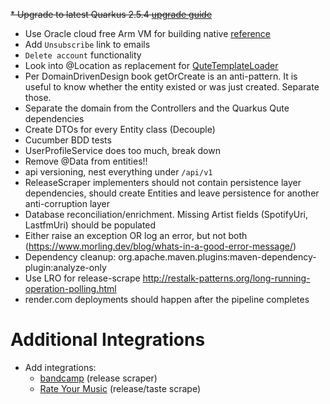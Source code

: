 
~~* Upgrade to latest Quarkus 2.5.4 [upgrade guide](https://github.com/quarkusio/quarkus/wiki/Migration-Guide-2.5)~~
* Use Oracle cloud free Arm VM for building native [reference](https://www.youtube.com/watch?v=fh009OWr8Ks)
* Add `Unsubscribe` link to emails
* `Delete account` functionality
* Look into @Location as replacement for [QuteTemplateLoader](release-raccoon-app/src/main/java/com/raccoon/templatedata/QuteTemplateLoader.java)
* Per DomainDrivenDesign book getOrCreate is an anti-pattern. It is useful to know whether the entity existed or was just created. Separate those.
* Separate the domain from the Controllers and the Quarkus Qute dependencies
* Create DTOs for every Entity class (Decouple)
* Cucumber BDD tests
* UserProfileService does too much, break down
* Remove @Data from entities!!
* api versioning, nest everything under `/api/v1`
* ReleaseScraper implementers should not contain persistence layer dependencies, should create Entities and leave persistence for another anti-corruption layer
* Database reconciliation/enrichment. Missing Artist fields (SpotifyUri, LastfmUri) should be populated
* Either raise an exception OR log an error, but not both (https://www.morling.dev/blog/whats-in-a-good-error-message/)
* Dependency cleanup: org.apache.maven.plugins:maven-dependency-plugin:analyze-only
* Use LRO for release-scrape http://restalk-patterns.org/long-running-operation-polling.html
* render.com deployments should happen after the pipeline completes

# Additional Integrations
* Add integrations:
  * [bandcamp](https://bandcamp.com) (release scraper)
  * [Rate Your Music](https://rateyourmusic.com) (release/taste scrape)

